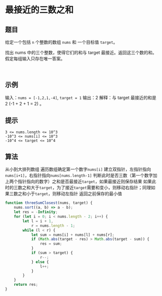 # 最接近的三数之和

## 题目

给定一个包括 `n` 个整数的数组 `nums` 和 一个目标值 `target`。

找出 nums 中的三个整数，使得它们的和与 target 最接近。返回这三个数的和。假定每组输入只存在唯一答案。

 

## 示例

输入：`nums = [-1,2,1,-4]`, `target = 1`
输出：2
解释：与 target 最接近的和是 2 (-1 + 2 + 1 = 2) 。
 

## 提示

```
3 <= nums.length <= 10^3
-10^3 <= nums[i] <= 10^3
-10^4 <= target <= 10^4
```

## 算法

从小到大排列数组
遍历数组确定第一个数字`nums[i]`
建立双指针，左指针指向`nums[i+1]`，右指针指向`nums[nums.length-1]`
判断此时是否三数（第一个数字加上两个指针指向的数字）之和是否最接近`target`，如果最接近则保存结果
如果此时的三数之和大于`target`，为了接近`target`需要和变小，则移动右指针；同理如果三数之和小于`target`，则移动左指针
返回之前保存的最小值

```js
function threeSumClosest(nums, target) {
	nums.sort((a, b) => a - b);
	let res = -Infinity;
	for (let i = 0; i < nums.length - 2; i++) {
		let l = i + 1,
			r = nums.length - 1;
		while (l < r) {
			let sum = nums[i] + nums[l] + nums[r];
			if (Math.abs(target - res) > Math.abs(target - sum)) {
				res = sum;
			}
			if (sum > target) {
				r--;
			} else {
				l++;
			}
		}
	}
	return res;
}
```